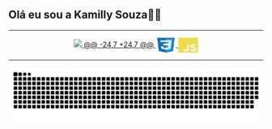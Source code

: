 ## Olá eu sou a Kamilly Souza🤖😻

<hr>
<div align="center">
  <a href="https://github.com/P3pu">
    <img height="150em" src="https://github-readme-stats.vercel.app/api?username=P3pu&count_private=true&include_all_commits=true&show_icons=true&theme=radical&hide_border=false&show_owner=true"/>
@@ -24,7 +24,7 @@
<img align="center" alt="dsouloficial-CSS" height="30" width="40" src="https://raw.githubusercontent.com/devicons/devicon/master/icons/css3/css3-original.svg">
 <img align="center" alt="dsouloficial-Js" height="30" width="40" src="https://raw.githubusercontent.com/devicons/devicon/master/icons/javascript/javascript-plain.svg">
</div>

<hr>
<div>

![Snake animation](https://github.com/P3pu/P3pu/blob/output/github-contribution-grid-snake.svg)
</div>
